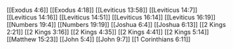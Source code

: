 [[Exodus 4:6]]
[[Exodus 4:18]]
[[Leviticus 13:58]]
[[Leviticus 14:7]]
[[Leviticus 14:16]]
[[Leviticus 14:51]]
[[Leviticus 16:14]]
[[Leviticus 16:19]]
[[Numbers 19:4]]
[[Numbers 19:19]]
[[Joshua 6:4]]
[[Joshua 6:13]]
[[2 Kings 2:21]]
[[2 Kings 3:16]]
[[2 Kings 4:35]]
[[2 Kings 4:41]]
[[2 Kings 5:14]]
[[Matthew 15:23]]
[[John 5:4]]
[[John 9:7]]
[[1 Corinthians 6:11]]
